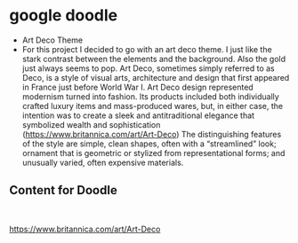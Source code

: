 # google doodle

* Art Deco Theme
* For this project I decided to go with an art deco theme. I just like the stark contrast between the elements and the background. Also the gold just always seems to pop. Art Deco, sometimes simply referred to as Deco, is a style of visual arts, architecture and design that first appeared in France just before World War I. Art Deco design represented modernism turned into fashion. Its products included both individually crafted luxury items and mass-produced wares, but, in either case, the intention was to create a sleek and antitraditional elegance that symbolized wealth and sophistication (https://www.britannica.com/art/Art-Deco) The distinguishing features of the style are simple, clean shapes, often with a “streamlined” look; ornament that is geometric or stylized from representational forms; and unusually varied, often expensive materials.  

## Content for Doodle

<img src="https://s-media-cache-ak0.pinimg.com/736x/75/10/f9/7510f97937e9dcb4509a255ccdbbbe6d.jpg" alt="">


<img src="https://s-media-cache-ak0.pinimg.com/originals/68/ba/f2/68baf2cb240d527b08105911422caaa1.jpg" alt="">

https://www.britannica.com/art/Art-Deco 
